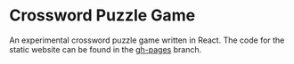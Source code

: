 Crossword Puzzle Game
=====================

An experimental crossword puzzle game written in React. The code for the static website can be found in the [gh-pages](https://github.com/mithuniverse/crossword-puzzle-game/tree/gh-pages) branch.
